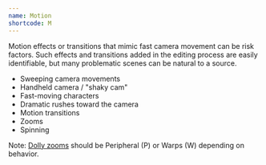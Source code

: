 ```yaml
---
name: Motion
shortcode: M
---
```


Motion effects or transitions that mimic fast camera movement can be risk factors. Such effects and transitions added in the editing process are easily identifiable, but many problematic scenes can be natural to a source.

- Sweeping camera movements
- Handheld camera / "shaky cam"
- Fast-moving characters
- Dramatic rushes toward the camera
- Motion transitions
- Zooms
- Spinning

Note: [Dolly zooms](https://en.wikipedia.org/wiki/Dolly_zoom) should be Peripheral (P) or Warps (W) depending on behavior. 
